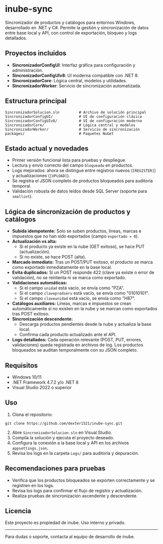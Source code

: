# inube-sync

Sincronizador de productos y catálogos para entornos Windows, desarrollado en .NET y C#. Permite la gestión y sincronización de datos entre base local y API, con control de exportación, bloqueo y logs detallados.

## Proyectos incluidos

- **SincronizadorConfigUI**: Interfaz gráfica para configuración y administración.
- **SincronizadorConfigUIv8**: UI moderna compatible con .NET 8.
- **SincronizadorCore**: Lógica central, modelos y utilidades.
- **SincronizadorWorker**: Servicio de sincronización automatizada.

## Estructura principal

```
SincronizadorSolucion.sln         # Archivo de solución principal
SincronizadorConfigUI/            # UI de configuración clásica
SincronizadorConfigUIv8/          # UI de configuración moderna
SincronizadorCore/                # Lógica central y modelos
SincronizadorWorker/              # Servicio de sincronización
packages/                         # Paquetes NuGet
```

## Estado actual y novedades

- Primer versión funcional lista para pruebas y despliegue.
- Lectura y envío correcto del campo `bloqueado` en productos.
- Logs mejorados: ahora se distingue entre registros nuevos (`[REGISTER]`) y actualizaciones (`[UPLOAD]`).
- Se registra el JSON completo de productos bloqueados para auditoría temporal.
- Validación robusta de datos leídos desde SQL Server (soporte para `smallint`).

## Lógica de sincronización de productos y catálogos

- **Subida idempotente:** Solo se suben productos, líneas, marcas e impuestos que no han sido exportados (campo `exportado = 0`).
- **Actualización vs alta:**
  - Si el producto ya existe en la nube (GET exitoso), se hace PUT (actualización).
  - Si no existe, se hace POST (alta).
- **Marcado inmediato:** Tras un POST/PUT exitoso, el producto se marca como exportado inmediatamente en la base local.
- **Evita duplicados:** Si un POST responde 422 (clave ya existe o error de validación), no se reintenta ni se marca como exportado.
- **Validaciones automáticas:**
  - Si el campo `unidad` está vacío, se envía como "PZA".
  - Si el campo `claveprodserv` está vacío, se envía como "01010101".
  - Si el campo `claveunidad` está vacío, se envía como "H87".
- **Catálogos auxiliares:** Líneas, marcas e impuestos se crean automáticamente si no existen en la nube y se marcan como exportados tras POST exitoso.
- **Sincronización descendente:**
  - Descarga productos pendientes desde la nube y actualiza la base local.
  - Confirma cada producto actualizado ante el API.
- **Logs detallados:** Cada operación relevante (POST, PUT, errores, validaciones) queda registrada en archivos de log. Los productos bloqueados se auditan temporalmente con su JSON completo.

## Requisitos

- Windows 10/11
- .NET Framework 4.7.2 y/o .NET 8
- Visual Studio 2022 o superior

## Uso

1. Clona el repositorio:

```
git clone https://github.com/dexter1521/inube-sync.git
```

2. Abre `SincronizadorSolucion.sln` en Visual Studio.
3. Compila la solución y ejecuta el proyecto deseado.
4. Configura la conexión a la base local y API en los archivos `appsettings.json`.
5. Revisa los logs en la carpeta `Logs/` para auditoría y depuración.

## Recomendaciones para pruebas

- Verifica que los productos bloqueados se exporten correctamente y se registren en los logs.
- Revisa los logs para confirmar el flujo de registro y actualización.
- Realiza pruebas de sincronización ascendente y descendente.

## Licencia

Este proyecto es propiedad de inube. Uso interno y privado.

---

Para dudas o soporte, contacta al equipo de desarrollo de inube.
